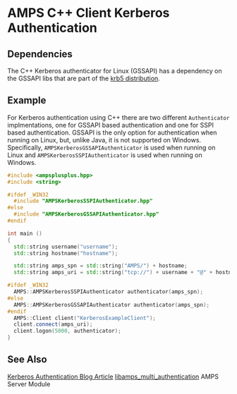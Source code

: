 # AMPS C++ Client Kerberos Authentication

## Dependencies

The C++ Kerberos authenticator for Linux (GSSAPI) has a dependency on the GSSAPI libs that are part of the [krb5 distribution](http://web.mit.edu/Kerberos/dist).

## Example

For Kerberos authentication using C++ there are two different `Authenticator` implmentations, one for GSSAPI based authentication and one for SSPI based authentication. GSSAPI is the only option for authentication when running on Linux, but, unlike Java, it is not supported on Windows. Specifically, `AMPSKerberosGSSAPIAuthenticator` is used when running on Linux and `AMPSKerberosSSPIAuthenticator` is used when running on Windows.

```cpp
#include <ampsplusplus.hpp>
#include <string>

#ifdef _WIN32
  #include "AMPSKerberosSSPIAuthenticator.hpp"
#else
  #include "AMPSKerberosGSSAPIAuthenticator.hpp"
#endif

int main ()
{
  std::string username("username");
  std::string hostname("hostname");

  std::string amps_spn = std::string("AMPS/") + hostname;
  std::string amps_uri = std::string("tcp://") + username + "@" + hostname + ":10304/amps/json";

#ifdef _WIN32
  AMPS::AMPSKerberosSSPIAuthenticator authenticator(amps_spn);
#else
  AMPS::AMPSKerberosGSSAPIAuthenticator authenticator(amps_spn);
#endif
  AMPS::Client client("KerberosExampleClient");
  client.connect(amps_uri);
  client.logon(5000, authenticator);
}
```

## See Also

[Kerberos Authentication Blog Article]()
[libamps_multi_authentication](http://devnull.crankuptheamps.com/documentation/html/5.3.0.0/user-guide/html/chapters/auxiliary_modules.html#authentication-with-the-amps-multimechanism-authentication-module) AMPS Server Module

